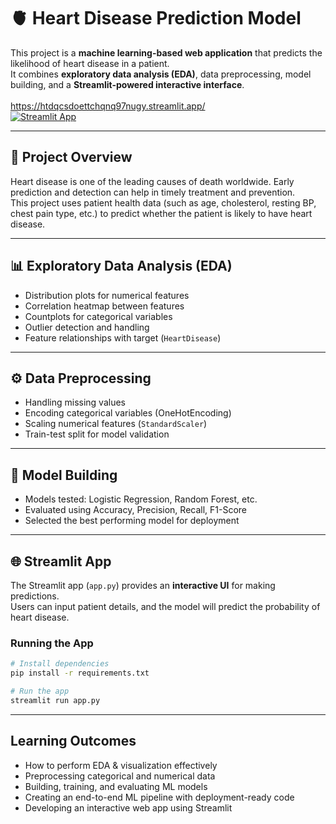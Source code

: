 # 🫀 Heart Disease Prediction Model  

This project is a **machine learning-based web application** that predicts the likelihood of heart disease in a patient.  
It combines **exploratory data analysis (EDA)**, data preprocessing, model building, and a **Streamlit-powered interactive interface**. 
<br><br>
https://htdqcsdoettchqnq97nugy.streamlit.app/
<br>
[![Streamlit App](https://static.streamlit.io/badges/streamlit_badge_black_white.svg)]((https://htdqcsdoettchqnq97nugy.streamlit.app/))


---

## 📌 Project Overview  
Heart disease is one of the leading causes of death worldwide. Early prediction and detection can help in timely treatment and prevention.  
This project uses patient health data (such as age, cholesterol, resting BP, chest pain type, etc.) to predict whether the patient is likely to have heart disease.  

---


## 📊 Exploratory Data Analysis (EDA)  
- Distribution plots for numerical features  
- Correlation heatmap between features  
- Countplots for categorical variables  
- Outlier detection and handling  
- Feature relationships with target (`HeartDisease`)  

---

## ⚙️ Data Preprocessing  
- Handling missing values  
- Encoding categorical variables (OneHotEncoding)  
- Scaling numerical features (`StandardScaler`)  
- Train-test split for model validation  

---

## 🤖 Model Building  
- Models tested: Logistic Regression, Random Forest, etc.  
- Evaluated using Accuracy, Precision, Recall, F1-Score  
- Selected the best performing model for deployment  

---

## 🌐 Streamlit App  
The Streamlit app (`app.py`) provides an **interactive UI** for making predictions.  
Users can input patient details, and the model will predict the probability of heart disease.  

### Running the App  
```bash
# Install dependencies
pip install -r requirements.txt  

# Run the app
streamlit run app.py
```
---

## Learning Outcomes
- How to perform EDA & visualization effectively
- Preprocessing categorical and numerical data
- Building, training, and evaluating ML models
- Creating an end-to-end ML pipeline with deployment-ready code
- Developing an interactive web app using Streamlit

